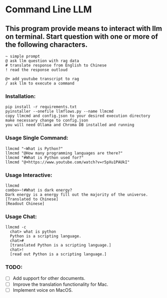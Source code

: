 # Command Line LLM
## This program provide means to interact with llm on terminal.  Start question with one or more of the following characters.
    ~ simple prompt
    @ ask llm question with rag data
    # translate response from English to Chinese
    ! read the response outloud

    @+ add youtube transcript to rag
    / ask llm to execute a command
    
### Installation:  
    pip install -r requirements.txt
    pyinstaller --onefile llmflows.py --name llmcmd
    copy llmcmd and config.json to your desired execution directory
    make necessary change to config.json
    you will need Ollama and Chroma DB installed and running 

### Usage Single Command:
    llmcmd "~What is Python?"
    llmcmd "@How many programming languages are there?"
    llmcmd "#What is Python used for?"
    llmcmd "@+https://www.youtube.com/watch?v=r5pXu1PAUkI"
### Usage Interactive:
    llmcmd
    combo>~!#What is dark energy?
    Dark energy is a energy fill out the majority of the universe.
    [Translated to Chinese]
    [Readout Chinese]
### Usage Chat:
    llmcmd -c
      chat> what is python
      Python is a scripting language.
      chat>#
      [translated Python is a scripting language.]
      chat>!
      [read out Python is a scripting language.]
### TODO:
- [ ] Add support for other documents.
- [ ] Improve the translation functionality for Mac.
- [ ] Implement voice on MacOS.
